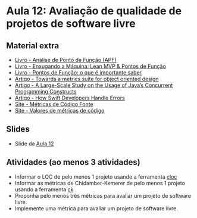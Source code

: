 # Aula 12: Avaliação de qualidade de projetos de software livre

## Material extra

- [Livro - Análise de Ponto de Função (APF)](https://www.amazon.com.br/An%C3%A1lise-Revista-Fundamentos-Engenharia-Software-ebook/dp/B06ZYQBLRH/ref=sr_1_1?__mk_pt_BR=%C3%85M%C3%85%C5%BD%C3%95%C3%91&crid=1P4R48BXFN1GW&keywords=livro+apf&qid=1561739445&s=gateway&sprefix=livro%2Caps%2C324&sr=8-1)
- [Livro - Enxugando a Máquina: Lean MVP & Pontos de Função](https://www.amazon.com.br/Enxugando-M%C3%A1quina-Lean-Pontos-Fun%C3%A7%C3%A3o-ebook/dp/B079CLMGNR/ref=sr_1_2?__mk_pt_BR=%C3%85M%C3%85%C5%BD%C3%95%C3%91&crid=1P4R48BXFN1GW&keywords=livro+apf&qid=1561739445&s=gateway&sprefix=livro%2Caps%2C324&sr=8-2)
- [Livro - Pontos de Função: o que é importante saber](https://www.amazon.com.br/Pontos-Fun%C3%A7%C3%A3o-que-importante-saber-ebook/dp/B074L8CH89/ref=sr_1_fkmr0_2?__mk_pt_BR=%C3%85M%C3%85%C5%BD%C3%95%C3%91&crid=1P4R48BXFN1GW&keywords=livro+apf&qid=1561739445&s=gateway&sprefix=livro%2Caps%2C324&sr=8-2-fkmr0)
- [Artigo - Towards a metrics suite for object oriented design](https://dl.acm.org/citation.cfm?id=117970)
- [Artigo - A Large-Scale Study on the Usage of Java’s Concurrent Programming Constructs](http://gustavopinto.org/lost+found/jss_2015.pdf)
- [Artigo - How Swift Developers Handle Errors](http://gustavopinto.org/lost+found/msr2018a.pdf)
- [Site - Métricas de Código Fonte](https://pt.wikiversity.org/wiki/M%C3%A9tricas_de_C%C3%B3digo_Fonte)
- [Site - Valores de métricas de código](https://docs.microsoft.com/pt-br/visualstudio/code-quality/code-metrics-values?view=vs-2019)

## Slides

- Slide da [Aula 12](https://docs.google.com/presentation/d/1X9gZLzdAQK5IPhaK3A_MLc0xZ1oSkfRdCuVJuxAEJ1o/edit?usp=sharing)

## Atividades (ao menos 3 atividades)

- Informar o LOC de pelo menos 1 projeto usando a ferramenta [cloc](https://github.com/AlDanial/cloc)
- Informar as métricas de Chidamber-Kemerer de pelo menos 1 projeto usando a ferramenta [ck](https://github.com/mauricioaniche/ck)
- Proponha pelo menos três métricas para avaliar um projeto de software livre.
- Implemente uma métrica para avaliar um projeto de software livre.
